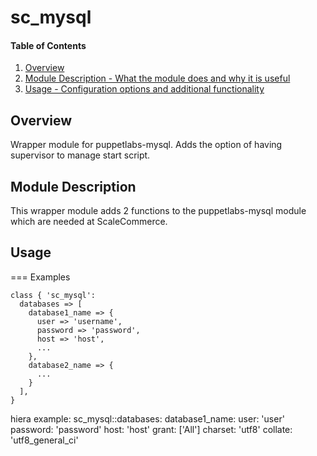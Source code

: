 # sc_mysql

#### Table of Contents

1. [Overview](#overview)
2. [Module Description - What the module does and why it is useful](#module-description)
3. [Usage - Configuration options and additional functionality](#usage)

## Overview

Wrapper module for puppetlabs-mysql. Adds the option of having supervisor to manage start script.

## Module Description

This wrapper module adds 2 functions to the puppetlabs-mysql module which are needed at ScaleCommerce.

## Usage

=== Examples
```
class { 'sc_mysql':
  databases => [ 
    database1_name => {
      user => 'username',
      password => 'password',
      host => 'host',
      ...
    }, 
    database2_name => {
      ...
    }
  ],
}
```
hiera example:
sc_mysql::databases:
  database1_name:
    user:     'user'
    password: 'password'
    host:     'host'
    grant:    ['All']
    charset:  'utf8'
    collate:  'utf8_general_ci'
```

